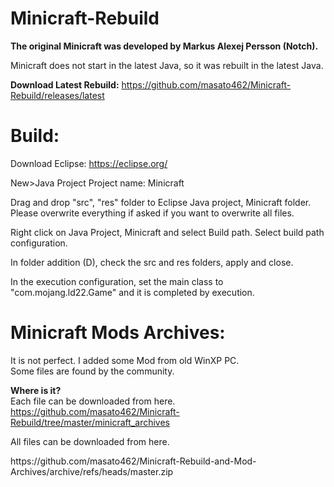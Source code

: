 # Minicraft-Rebuild

<b>The original Minicraft was developed by Markus Alexej Persson (Notch).</b>


Minicraft does not start in the latest Java, so it was rebuilt in the latest Java.

<b>Download Latest Rebuild:</b>
https://github.com/masato462/Minicraft-Rebuild/releases/latest

# Build:

Download Eclipse:
https://eclipse.org/

New>Java Project
Project name: Minicraft

Drag and drop "src", "res" folder to Eclipse Java project, Minicraft folder. Please overwrite everything if asked if you want to overwrite all files.

Right click on Java Project, Minicraft and select Build path.
Select build path configuration.

In folder addition (D), check the src and res folders, apply and close.

In the execution configuration, set the main class to "com.mojang.ld22.Game" and it is completed by execution.

# Minicraft Mods Archives:  
It is not perfect. I added some Mod from old WinXP PC.  
Some files are found by the community.  
  
<b>Where is it?</b>  
Each file can be downloaded from here.  
https://github.com/masato462/Minicraft-Rebuild/tree/master/minicraft_archives  

All files can be downloaded from here. 
<p>https://github.com/masato462/Minicraft-Rebuild-and-Mod-Archives/archive/refs/heads/master.zip

